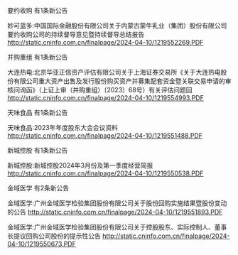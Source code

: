 要约收购 有1条新公告 

妙可蓝多:中国国际金融股份有限公司关于内蒙古蒙牛乳业（集团）股份有限公司要约收购公司的持续督导意见暨持续督导总结报告 http://static.cninfo.com.cn/finalpage/2024-04-10/1219552269.PDF 

并购重组 有1条新公告 

大连热电:北京华亚正信资产评估有限公司关于上海证券交易所《关于大连热电股份有限公司重大资产出售及发行股份购买资产并募集配套资金暨关联交易申请的审核问询函》（上证上审（并购重组）〔2023〕68号）有关评估问题回 http://static.cninfo.com.cn/finalpage/2024-04-10/1219554993.PDF 

天味食品 有1条新公告 

天味食品:2023年年度股东大会会议资料 http://static.cninfo.com.cn/finalpage/2024-04-10/1219551488.PDF 

新城控股 有1条新公告 

新城控股:新城控股2024年3月份及第一季度经营简报 http://static.cninfo.com.cn/finalpage/2024-04-10/1219550538.PDF 

金域医学 有2条新公告 

金域医学:广州金域医学检验集团股份有限公司关于股份回购实施结果暨股份变动的公告 http://static.cninfo.com.cn/finalpage/2024-04-10/1219551893.PDF 

金域医学:广州金域医学检验集团股份有限公司关于控股股东、实际控制人、董事长提议回购公司股份的提示性公告 http://static.cninfo.com.cn/finalpage/2024-04-10/1219550673.PDF 

